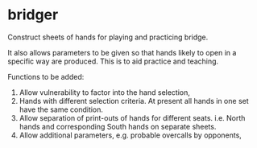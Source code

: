 # bridger
Construct sheets of hands for playing and practicing bridge.

It also allows parameters to be given so that hands likely to open in a specific way are produced.  This is to aid practice and teaching.

Functions to be added:
1) Allow vulnerability to factor into the hand selection,
2) Hands with different selection criteria.  At present all hands in one set have the same condition.
3) Allow separation of print-outs of hands for different seats. i.e. North hands and corresponding South hands on separate sheets.
4) Allow additional parameters, e.g. probable overcalls by opponents,
